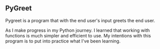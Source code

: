 PyGreet 
-------------

Pygreet is a program that with the end user's input greets the end user.

As I make progress in my Python journey. I learned that working with functions is much simpler and efficient to use.
My intentions with this program is to put into practice what I've been learning. 

